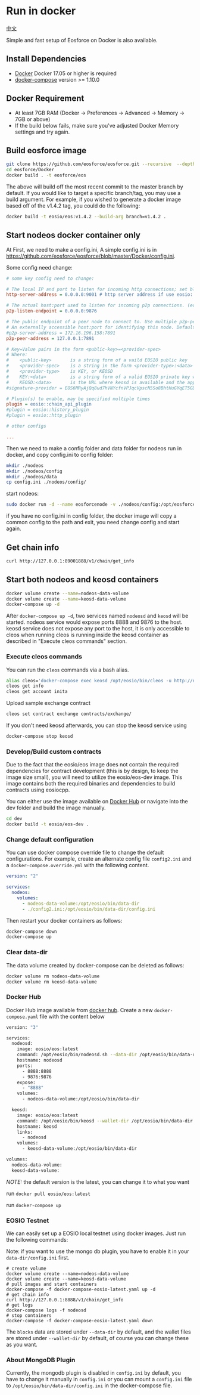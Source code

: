 # Run in docker

[中文](https://github.com/eosforce/eosforce/blob/master/Docker/README_zh.md)

Simple and fast setup of Eosforce on Docker is also available.

## Install Dependencies

- [Docker](https://docs.docker.com) Docker 17.05 or higher is required
- [docker-compose](https://docs.docker.com/compose/) version >= 1.10.0

## Docker Requirement

- At least 7GB RAM (Docker -> Preferences -> Advanced -> Memory -> 7GB or above)
- If the build below fails, make sure you've adjusted Docker Memory settings and try again.

## Build eosforce image

```bash
git clone https://github.com/eosforce/eosforce.git --recursive  --depth 1
cd eosforce/Docker
docker build . -t eosforce/eos
```

The above will build off the most recent commit to the master branch by default. If you would like to target a specific branch/tag, you may use a build argument. For example, if you wished to generate a docker image based off of the v1.4.2 tag, you could do the following:

```bash
docker build -t eosio/eos:v1.4.2 --build-arg branch=v1.4.2 .
```

## Start nodeos docker container only

At First, we need to make a config.ini, A simple config.ini is in https://github.com/eosforce/eosforce/blob/master/Docker/config.ini.

Some config need change:

```ini
# some key config need to change:

# The local IP and port to listen for incoming http connections; set blank to disable. (eosio::http_plugin)
http-server-address = 0.0.0.0:9001 # http server address if use eosio::http_plugin

# The actual host:port used to listen for incoming p2p connections. (eosio::net_plugin)
p2p-listen-endpoint = 0.0.0.0:9876

# The public endpoint of a peer node to connect to. Use multiple p2p-peer-address options as needed to compose a network. (eosio::net_plugin)
# An externally accessible host:port for identifying this node. Defaults to p2p-listen-endpoint. (eosio::net_plugin)
#p2p-server-address = 172.16.196.158:7891
p2p-peer-address = 127.0.0.1:7891

# Key=Value pairs in the form <public-key>=<provider-spec>
# Where:
#    <public-key>    	is a string form of a vaild EOSIO public key
#    <provider-spec> 	is a string in the form <provider-type>:<data>
#    <provider-type> 	is KEY, or KEOSD
#    KEY:<data>      	is a string form of a valid EOSIO private key which maps to the provided public key
#    KEOSD:<data>    	is the URL where keosd is available and the approptiate wallet(s) are unlocked (eosio::producer_plugin)
#signature-provider = EOS6MRyAjQq8ud7hVNYcfnVPJqcVpscN5So8BhtHuGYqET5GDW5CV=KEY:5KQwrPbwdL6PhXujxW37FSSQZ1JiwsST4cqQzDeyXtP79zkvFD3

# Plugin(s) to enable, may be specified multiple times
plugin = eosio::chain_api_plugin
#plugin = eosio::history_plugin
#plugin = eosio::http_plugin

# other configs

...

```

Then we need to make a config folder and data folder for nodeos run in docker, and copy config.ini to config folder:

```bash
mkdir ./nodeos
mkdir ./nodeos/config
mkdir ./nodeos/data
cp config.ini ./nodeos/config/
```

start nodeos:

```bash
sudo docker run -d --name eosforcenode -v ./nodeos/config:/opt/eosforce/config -v ./nodeos/data:/opt/eosforce/data  -p 9001:9001 -p 9876:9876 eosforce/eostest nodeosd.sh
```

if you have no config.ini in config folder, the docker image will copy a common config to the path and exit, you need change config and start again.

## Get chain info

```bash
curl http://127.0.0.1:89001888/v1/chain/get_info
```

## Start both nodeos and keosd containers

```bash
docker volume create --name=nodeos-data-volume
docker volume create --name=keosd-data-volume
docker-compose up -d
```

After `docker-compose up -d`, two services named `nodeosd` and `keosd` will be started. nodeos service would expose ports 8888 and 9876 to the host. keosd service does not expose any port to the host, it is only accessible to cleos when running cleos is running inside the keosd container as described in "Execute cleos commands" section.

### Execute cleos commands

You can run the `cleos` commands via a bash alias.

```bash
alias cleos='docker-compose exec keosd /opt/eosio/bin/cleos -u http://nodeosd:8888 --wallet-url http://localhost:8900'
cleos get info
cleos get account inita
```

Upload sample exchange contract

```bash
cleos set contract exchange contracts/exchange/
```

If you don't need keosd afterwards, you can stop the keosd service using

```bash
docker-compose stop keosd
```

### Develop/Build custom contracts

Due to the fact that the eosio/eos image does not contain the required dependencies for contract development (this is by design, to keep the image size small), you will need to utilize the eosio/eos-dev image. This image contains both the required binaries and dependencies to build contracts using eosiocpp.

You can either use the image available on [Docker Hub](https://hub.docker.com/r/eosio/eos-dev/) or navigate into the dev folder and build the image manually.

```bash
cd dev
docker build -t eosio/eos-dev .
```

### Change default configuration

You can use docker compose override file to change the default configurations. For example, create an alternate config file `config2.ini` and a `docker-compose.override.yml` with the following content.

```yaml
version: "2"

services:
  nodeos:
    volumes:
      - nodeos-data-volume:/opt/eosio/bin/data-dir
      - ./config2.ini:/opt/eosio/bin/data-dir/config.ini
```

Then restart your docker containers as follows:

```bash
docker-compose down
docker-compose up
```

### Clear data-dir

The data volume created by docker-compose can be deleted as follows:

```bash
docker volume rm nodeos-data-volume
docker volume rm keosd-data-volume
```

### Docker Hub

Docker Hub image available from [docker hub](https://hub.docker.com/r/eosio/eos/).
Create a new `docker-compose.yaml` file with the content below

```bash
version: "3"

services:
  nodeosd:
    image: eosio/eos:latest
    command: /opt/eosio/bin/nodeosd.sh --data-dir /opt/eosio/bin/data-dir -e --http-alias=nodeosd:8888 --http-alias=127.0.0.1:8888 --http-alias=localhost:8888
    hostname: nodeosd
    ports:
      - 8888:8888
      - 9876:9876
    expose:
      - "8888"
    volumes:
      - nodeos-data-volume:/opt/eosio/bin/data-dir

  keosd:
    image: eosio/eos:latest
    command: /opt/eosio/bin/keosd --wallet-dir /opt/eosio/bin/data-dir --http-server-address=127.0.0.1:8900 --http-alias=localhost:8900 --http-alias=keosd:8900
    hostname: keosd
    links:
      - nodeosd
    volumes:
      - keosd-data-volume:/opt/eosio/bin/data-dir

volumes:
  nodeos-data-volume:
  keosd-data-volume:

```

*NOTE:* the default version is the latest, you can change it to what you want

run `docker pull eosio/eos:latest`

run `docker-compose up`

### EOSIO Testnet

We can easily set up a EOSIO local testnet using docker images. Just run the following commands:

Note: if you want to use the mongo db plugin, you have to enable it in your `data-dir/config.ini` first.

```
# create volume
docker volume create --name=nodeos-data-volume
docker volume create --name=keosd-data-volume
# pull images and start containers
docker-compose -f docker-compose-eosio-latest.yaml up -d
# get chain info
curl http://127.0.0.1:8888/v1/chain/get_info
# get logs
docker-compose logs -f nodeosd
# stop containers
docker-compose -f docker-compose-eosio-latest.yaml down
```

The `blocks` data are stored under `--data-dir` by default, and the wallet files are stored under `--wallet-dir` by default, of course you can change these as you want.

### About MongoDB Plugin

Currently, the mongodb plugin is disabled in `config.ini` by default, you have to change it manually in `config.ini` or you can mount a `config.ini` file to `/opt/eosio/bin/data-dir/config.ini` in the docker-compose file.
